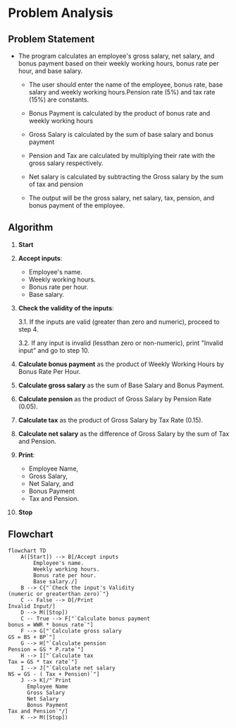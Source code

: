 # Problem Analysis 
## Problem Statement 
* The program calculates an employee's gross salary, net salary, and bonus payment based on their weekly working hours, bonus rate per hour, and base salary. 

    * The user should enter the name of the employee, bonus rate, base salary and weekly working hours.Pension rate (5%) and tax rate (15%) are constants.

     * Bonus Payment is calculated by the product of bonus rate and weekly working hours
 
     * Gross Salary is calculated by the sum of base salary and bonus payment
 
     * Pension and Tax are calculated by multiplying their rate with the gross salary respectively.
 
     * Net salary is calculated by subtracting the Gross salary by the sum of tax and pension 
  

     * The output will be the gross salary, net salary, tax, pension, and bonus payment of the employee.
  
## Algorithm 

1. **Start**

2. **Accept inputs**:
   - Employee's name.
   - Weekly working hours.
   - Bonus rate per hour.
   - Base salary.

3. **Check the validity of the inputs**:
   
   3.1. If the inputs are valid (greater than zero and numeric), proceed to step 4.
 
   3.2. If any input is invalid (lessthan zero or non-numeric), print "Invalid input" and go to step 10.

4. **Calculate bonus payment** as the product of Weekly Working Hours by Bonus Rate Per Hour.

5. **Calculate gross salary** as the sum of  Base Salary and Bonus Payment.

6. **Calculate pension** as the product of Gross Salary by Pension Rate (0.05).

7. **Calculate tax** as the product of Gross Salary by Tax Rate (0.15).

8. **Calculate net salary** as the difference of Gross Salary by the sum of Tax and Pension.

9. **Print**: 
   *  Employee Name,
   *  Gross Salary,
   *  Net Salary, and
   *  Bonus Payment
   *  Tax and Pension.

10. **Stop**

## Flowchart 

```mermaid
flowchart TD
    A([Start]) --> B[/Accept inputs
        Employee's name.
        Weekly working hours.
        Bonus rate per hour.
        Base salary./]
    B --> C{"`Check the input's Validity
(numeric or greaterthan zero)`"}
    C -- False --> D[/Print
Invalid Input/]
    D --> M([Stop])
    C -- True --> F["`Calculate bonus payment
bonus = WWR * bonus rate`"]
    F --> G["`Calculate gross salary
GS = BS + BP`"]
    G --> H["`Calculate pension
Pension = GS * P.rate`"]
    H --> I["`Calculate tax
Tax = GS * tax rate`"]
    I --> J["`Calculate net salary
NS = GS - ( Tax + Pension)`"]
    J --> K[/"`Print
      Employee Name
      Gross Salary
      Net Salary
      Bonus Payment
Tax and Pension`"/]
    K --> M([Stop])



